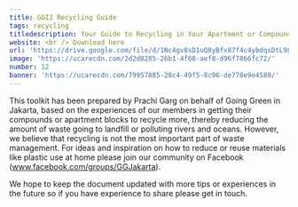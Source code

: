 ```yaml
---
title: GGIJ Recycling Guide
tags: recycling
titledescription: Your Guide to Recycling in Your Apartment or Compound
website: <br /> Download here
url: 'https://drive.google.com/file/d/1Nc4gv8sD1uQ8yBfx87f4c4ybdqsDtL98/view'
image: 'https://ucarecdn.com/2d2d8285-26b1-4f68-aef8-d96f7866fc72/'
number: 12
banner: 'https://ucarecdn.com/79957885-28c4-49f5-8c96-de770e9e4589/'
---
```

This toolkit has been prepared by Prachi Garg on behalf of Going Green in Jakarta, based on the experiences of our members in getting their compounds or apartment blocks to recycle more, thereby reducing the amount of waste going to landfill or polluting rivers and oceans. However, we believe that recycling is not the most important part of waste management. For ideas and inspiration on how to reduce or reuse materials like plastic use at home please join our community on Facebook (www.facebook.com/groups/GGJakarta).

We hope to keep the document updated with more tips or experiences in the future so if you have experience to share please get in touch.
